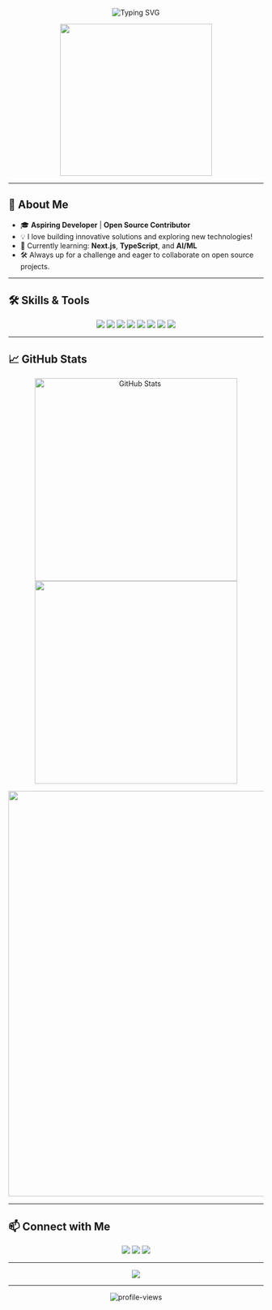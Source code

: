 <!-- GitHub Profile README for shaurya-8055 -->

<p align="center">
  <img src="https://readme-typing-svg.demolab.com/?lines=Hi+there!+I'm+Shaurya+%F0%9F%91%8B;Welcome+to+my+GitHub+profile!;Passionate+Developer+%F0%9F%92%BB;Open+Source+Enthusiast+%F0%9F%92%AC&center=true&width=500&height=45" alt="Typing SVG" />
</p>

<p align="center">
  <img src="https://media.giphy.com/media/qgQUggAC3Pfv687qPC/giphy.gif" width="300" />
</p>

---

## 🚀 About Me

- 🎓 **Aspiring Developer** | **Open Source Contributor**
- 💡 I love building innovative solutions and exploring new technologies!
- 🌱 Currently learning: **Next.js**, **TypeScript**, and **AI/ML**
- 🛠️ Always up for a challenge and eager to collaborate on open source projects.

---

## 🛠️ Skills & Tools

<p align="center">
  <img src="https://img.shields.io/badge/JavaScript-F7DF1E?style=for-the-badge&logo=javascript&logoColor=black" />
  <img src="https://img.shields.io/badge/Python-3776AB?style=for-the-badge&logo=python&logoColor=white" />
  <img src="https://img.shields.io/badge/React-20232A?style=for-the-badge&logo=react&logoColor=61DAFB" />
  <img src="https://img.shields.io/badge/Node.js-339933?style=for-the-badge&logo=nodedotjs&logoColor=white" />
  <img src="https://img.shields.io/badge/TypeScript-3178C6?style=for-the-badge&logo=typescript&logoColor=white" />
  <img src="https://img.shields.io/badge/Git-F05032?style=for-the-badge&logo=git&logoColor=white" />
  <img src="https://img.shields.io/badge/HTML5-E34F26?style=for-the-badge&logo=html5&logoColor=white" />
  <img src="https://img.shields.io/badge/CSS3-1572B6?style=for-the-badge&logo=css3&logoColor=white" />
</p>

---

## 📈 GitHub Stats

<p align="center">
  <img src="https://github-readme-stats.vercel.app/api?username=shaurya-8055&show_icons=true&theme=radical" alt="GitHub Stats" width="400" />
  <img src="https://github-readme-streak-stats.herokuapp.com/?user=shaurya-8055&theme=radical" width="400" />
</p>
<p align="center">
  <img src="https://github-readme-activity-graph.cyclic.app/graph?username=shaurya-8055&theme=redical" width="800"/>
</p>

---

## 📫 Connect with Me

<p align="center">
  <a href="mailto:your.email@example.com"><img src="https://img.shields.io/badge/Email-D14836?style=for-the-badge&logo=gmail&logoColor=white"/></a>
  <a href="https://www.linkedin.com/in/your-linkedin/"><img src="https://img.shields.io/badge/LinkedIn-0077B5?style=for-the-badge&logo=linkedin&logoColor=white"/></a>
  <a href="https://twitter.com/your-twitter"><img src="https://img.shields.io/badge/Twitter-1DA1F2?style=for-the-badge&logo=twitter&logoColor=white"/></a>
</p>

---

<p align="center">
  <img src="https://quotes-github-readme.vercel.app/api?type=horizontal&theme=radical" />
</p>

---

<p align="center">
  <img src="https://komarev.com/ghpvc/?username=shaurya-8055&style=flat-square&color=blue" alt="profile-views" />
</p>

<!-- Add more personal touches, links, or sections as you grow! -->
